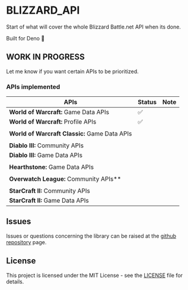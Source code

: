 # BLIZZARD_API

Start of what will cover the whole Blizzard Battle.net API when its done.

Built for Deno 🦕

## WORK IN PROGRESS

Let me know if you want certain APIs to be prioritized.

### APIs implemented

| APIs                                          | Status | Note |
| --------------------------------------------- | ------ | ---- |
| **World of Warcraft:** Game Data APIs         | ✅     |      |
| **World of Warcraft:** Profile APIs           | ✅     |      |
|                                               |        |      |
| **World of Warcraft Classic:** Game Data APIs |        |      |
|                                               |        |      |
| **Diablo III:** Community APIs                |        |      |
| **Diablo III:** Game Data APIs                |        |      |
|                                               |        |      |
| **Hearthstone:** Game Data APIs               |        |      |
|                                               |        |      |
| **Overwatch League:** Community APIs**        |        |      |
|                                               |        |      |
| **StarCraft II:** Community APIs              |        |      |
| **StarCraft II:** Game Data APIs              |        |      |

## Issues

Issues or questions concerning the library can be raised at the
[github repository](https://github.com/Pinta365/blizzard_api/issues) page.

## License

This project is licensed under the MIT License - see the [LICENSE](LICENSE) file for details.
